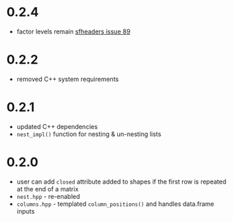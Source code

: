 
# 0.2.4

* factor levels remain [sfheaders issue 89](https://github.com/dcooley/sfheaders/issues/89)

# 0.2.2

* removed C++ system requirements

# 0.2.1

* updated C++ dependencies
* `nest_impl()` function for nesting & un-nesting lists

# 0.2.0

* user can add `closed` attribute added to shapes if the first row is repeated at the end of a matrix
* `nest.hpp` - re-enabled
* `columns.hpp` - templated `column_positions()` and handles data.frame inputs
